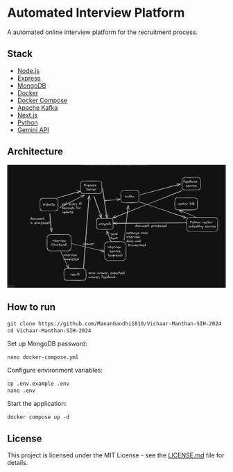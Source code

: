 # Automated Interview Platform

A automated online interview platform for the recruitment process.

## Stack

-   [Node.js](https://nodejs.org/)
-   [Express](https://expressjs.com/)
-   [MongoDB](https://www.mongodb.com/)
-   [Docker](https://www.docker.com/)
-   [Docker Compose](https://docs.docker.com/compose/)
-   [Apache Kafka](https://kafka.apache.org/)
-   [Next.js](https://nextjs.org/)
-   [Python](https://www.python.org/)
-   [Gemini API](https://ai.google.dev/)

## Architecture

![Architecture](./assets/architecture.png)

## How to run

```console
git clone https://github.com/MananGandhi1810/Vichaar-Manthan-SIH-2024
cd Vichaar-Manthan-SIH-2024
```

Set up MongoDB password:

```console
nano docker-compose.yml
```

Configure environment variables:

```console
cp .env.example .env
nano .env
```

Start the application:

```console
docker compose up -d
```

## License

This project is licensed under the MIT License - see the [LICENSE.md](LICENSE.md) file for details.